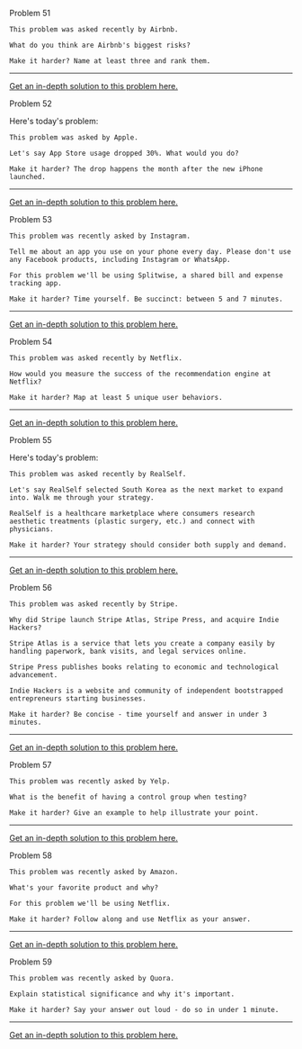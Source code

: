 

Problem 51

```
This problem was asked recently by Airbnb.

What do you think are Airbnb's biggest risks?

Make it harder? Name at least three and rank them.
```

------

[Get an in-depth solution to this problem here.](https://dailyproductprep.com/solution/51?email=kinshukram@gmail.com&token=1d2dedf466146b167083ad2939166d6a6e880bd6a6afbc1268d59d789adb35b8783a5123a611ec02fd717f5125d758ef58dd4a36c740a2c95df44ae44cfbf493dc5e48c98aeb9b02)

Problem 52

Here's today's problem:

```
This problem was asked by Apple.

Let's say App Store usage dropped 30%. What would you do?

Make it harder? The drop happens the month after the new iPhone launched.
```

------

[Get an in-depth solution to this problem here.](https://dailyproductprep.com/solution/52?email=kinshukram@gmail.com&token=bd7b26e3310a8f32ec92b76428f8b9fc6f91dcc9e662801ae9b3f5696355b3c095310b62b4aab89fc4df62fb57c601592ffc2229996eb815f1f4ada9cd8250ca353bd2704762e926)

Problem 53

```
This problem was recently asked by Instagram.

Tell me about an app you use on your phone every day. Please don't use any Facebook products, including Instagram or WhatsApp.

For this problem we'll be using Splitwise, a shared bill and expense tracking app.

Make it harder? Time yourself. Be succinct: between 5 and 7 minutes.
```

------

[Get an in-depth solution to this problem here.](https://dailyproductprep.com/solution/53?email=kinshukram@gmail.com&token=7b555b2eaa8387803026669cedcb374d19035455fc289a3e6b8ee335841ef7f89c198ee79af413ee8834903e418b21a29659c698e4a1758e92950adace4e9364aec6fb89df7ded9f)

Problem 54

```
This problem was asked recently by Netflix.

How would you measure the success of the recommendation engine at Netflix?

Make it harder? Map at least 5 unique user behaviors.
```

------

[Get an in-depth solution to this problem here.](https://dailyproductprep.com/solution/54?email=kinshukram@gmail.com&token=8a27aa6659a7be83a78b0bf93497e8dc1cb34710cdeae31614e6eb38a6af99df2a6018961bad6d410038b8c89328185da0bb3ae7069738f0c7495ae8acb90b338e510c786d1b81f7)

Problem 55

Here's today's problem:

```
This problem was asked recently by RealSelf.

Let's say RealSelf selected South Korea as the next market to expand into. Walk me through your strategy.

RealSelf is a healthcare marketplace where consumers research aesthetic treatments (plastic surgery, etc.) and connect with physicians.

Make it harder? Your strategy should consider both supply and demand.
```

------

[Get an in-depth solution to this problem here.](https://dailyproductprep.com/solution/55?email=kinshukram@gmail.com&token=ea2620693efda201f14ab3d43c7d9665474074126a502ee5f0fc80d1c580c5aaa058a76a18c63e35e4b460f09497891f2e3c6d2c398af46f54d910ae8fe18d59bc5be83fe4f6b2d2)

Problem 56

```
This problem was asked recently by Stripe.

Why did Stripe launch Stripe Atlas, Stripe Press, and acquire Indie Hackers?

Stripe Atlas is a service that lets you create a company easily by handling paperwork, bank visits, and legal services online.

Stripe Press publishes books relating to economic and technological advancement.

Indie Hackers is a website and community of independent bootstrapped entrepreneurs starting businesses.

Make it harder? Be concise - time yourself and answer in under 3 minutes.
```

------

[Get an in-depth solution to this problem here.](https://dailyproductprep.com/solution/56?email=kinshukram@gmail.com&token=4e09a8b7c531df1e7524d27a2b32fcdc446c3b8fc4f13f46807e60ed4d7e5b45161045ffb6428975c83cedaa3f79dab8ea7b329f63e96de0360a60598067a4fab81242b9374164c1)

Problem 57

```
This problem was recently asked by Yelp.

What is the benefit of having a control group when testing?

Make it harder? Give an example to help illustrate your point.
```

------

[Get an in-depth solution to this problem here.](https://dailyproductprep.com/solution/57?email=kinshukram@gmail.com&token=9efdb062152c086b3721d1b47db1171e3434970ea7c56f1f336e485cf36c88a22bc2fe2a91582e8e239dee91cf0d49ae9de5d23ff79b52cb044d978741870b8374be693a4a76273b)

Problem 58

```
This problem was recently asked by Amazon.

What's your favorite product and why?

For this problem we'll be using Netflix.

Make it harder? Follow along and use Netflix as your answer.
```

------

[Get an in-depth solution to this problem here.](https://dailyproductprep.com/solution/58?email=kinshukram@gmail.com&token=9017b4d9c9a2a05bad1e0aab784d8fed0fcbf0c904538935c651f69bf5da4a341ba0141ec5f19419f6bf417a48b87689a0d5cb0f0d986ea82bec91123074ed0821d61e718b210955)

Problem 59

```
This problem was recently asked by Quora.

Explain statistical significance and why it's important.

Make it harder? Say your answer out loud - do so in under 1 minute.
```

------

[Get an in-depth solution to this problem here.](https://dailyproductprep.com/solution/59?email=kinshukram@gmail.com&token=99ba38dff14bf525ce2a3fab3d41cbcf8ec4d5f68c3dfab47ee1df39686354258e6e7f79d987c237e60bd0f9ee7c14d1e5d1c82a47f9adbabe853794d557304ebf6c196b4338ec13)